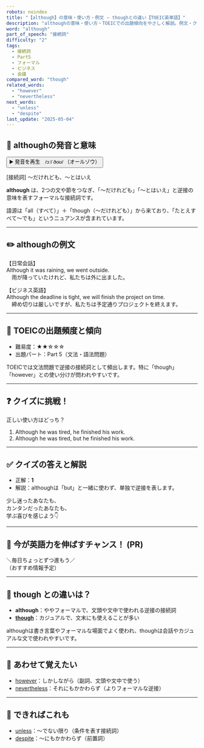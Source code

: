 ```yaml
---
robots: noindex
title: "【although】の意味・使い方・例文 ― thoughとの違い【TOEIC英単語】"
description: "althoughの意味・使い方・TOEICでの出題傾向をやさしく解説。例文・クイズ付きでthoughとの違いもわかりやすく学べます。"
word: "although"
part_of_speech: "接続詞"
difficulty: "2"
tags:
  - 接続詞
  - Part5
  - フォーマル
  - ビジネス
  - 会議
compared_word: "though"
related_words:
  - "however"
  - "nevertheless"
next_words:
  - "unless"
  - "despite"
last_update: "2025-05-04"
---
```


## 🔰 althoughの発音と意味

<button class="play-audio" onclick="playTTS('although')">
  <span class="play-audio-main">
    ▶️ 発音を再生　/ɔːlˈðoʊ/
  </span>
  <span class="play-audio-sub">
    （オールゾウ）
  </span>
</button>

[接続詞] ～だけれども、～とはいえ

**although** は、2つの文や節をつなぎ、「～だけれども」「～とはいえ」と逆接の意味を表すフォーマルな接続詞です。

語源は「all（すべて）」＋「though（～だけれども）」から来ており、「たとえすべて～でも」というニュアンスが含まれています。

---

## ✏️ althoughの例文

【日常会話】  
Although it was raining, we went outside.  
　雨が降っていたけれど、私たちは外に出ました。

【ビジネス英語】  
Although the deadline is tight, we will finish the project on time.  
　締め切りは厳しいですが、私たちは予定通りプロジェクトを終えます。

---

## 🎯 TOEICの出題頻度と傾向

- 難易度：★★☆☆☆
- 出題パート：Part 5（文法・語法問題）

TOEICでは文法問題で逆接の接続詞として頻出します。特に「though」「however」との使い分けが問われやすいです。

---

## ❓ クイズに挑戦！

正しい使い方はどっち？

1. Although he was tired, he finished his work.  
2. Although he was tired, but he finished his work.

---

## ✅ クイズの答えと解説

- 正解：**1**
- 解説：althoughは「but」と一緒に使わず、単独で逆接を表します。

少し迷ったあなたも、  
カンタンだったあなたも、  
学ぶ喜びを感じよう👇️

---

## 🚀 今が英語力を伸ばすチャンス！ (PR)

<div class="info-center">
＼毎日ちょっとずつ進もう／<br>  
（おすすめ情報予定）
</div>

---

## 🤔  though との違いは？

- **although**：ややフォーマルで、文頭や文中で使われる逆接の接続詞
- **[though](/though)**：カジュアルで、文末にも使えることが多い

althoughは書き言葉やフォーマルな場面でよく使われ、thoughは会話やカジュアルな文で使われやすいです。

---

## 🧩 あわせて覚えたい

- [however](/however)：しかしながら（副詞、文頭や文中で使う）
- [nevertheless](/nevertheless)：それにもかかわらず（よりフォーマルな逆接）

---

## 📖 できればこれも

- [unless](/unless)：～でない限り（条件を表す接続詞）
- [despite](/despite)：～にもかかわらず（前置詞）

<!-- cvid: aid32_bid11 -->
